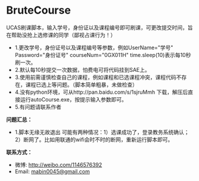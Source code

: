 BruteCourse
===========
UCAS刷课脚本，输入学号，身份证以及课程编号即可刷课，可更改提交时间，旨在帮助没抢上选修课的同学（鄙视占课行为！）


* 1.更改学号，身份证号以及课程编号等参数，例如UserName="学号"    Password="身份证号" courseNum="0GX011H"  time.sleep(10)表示每10秒刷一次。
* 2.默认每10秒提交一次数据，怕费电可将代码挂到SAE上。
* 3.使用前需谨慎检查自己的课程，例如课程和已选课程冲突，课程代码不存在，课程已选上等问题。（脚本简单粗暴，未做检查）
* 4.没有python环境，可从http://pan.baidu.com/s/1sjruMmh 下载，解压后直接运行autoCourse.exe，按提示输入参数即可。
* 5.有问题请联系作者


**问题汇总：**

* 1.脚本无缘无故退出
可能有两种情况：1）选课成功了，登录教务系统确认； 2）断网了。比如用联通的wifi会时不时的断网，重新运行脚本即可。


**联系方式：**

* 微博: http://weibo.com/1146576392
* Email: mabin0045@gmail.com
